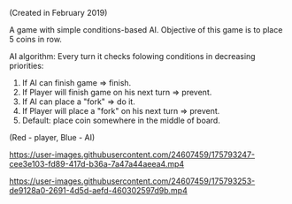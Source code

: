 (Created in February 2019)

A game with simple conditions-based AI.
Objective of this game is to place 5 coins in row.

AI algorithm:
Every turn it checks folowing conditions in decreasing priorities:
1) If AI can finish game => finish.
2) If Player will finish game on his next turn => prevent.
3) If AI can place a "fork" => do it.
4) If Player will place a "fork" on his next turn => prevent.
5) Default: place coin somewhere in the middle of board.

(Red - player, Blue - AI)

https://user-images.githubusercontent.com/24607459/175793247-cee3e103-fd89-417d-b36a-7a47a44aeea4.mp4



https://user-images.githubusercontent.com/24607459/175793253-de9128a0-2691-4d5d-aefd-460302597d9b.mp4

